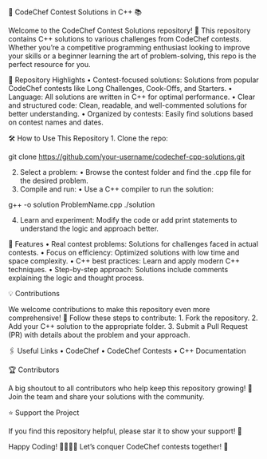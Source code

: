 🚀 CodeChef Contest Solutions in C++ 📚

Welcome to the CodeChef Contest Solutions repository! 🎉
This repository contains C++ solutions to various challenges from CodeChef contests. Whether you’re a competitive programming enthusiast looking to improve your skills or a beginner learning the art of problem-solving, this repo is the perfect resource for you.

📌 Repository Highlights
	•	Contest-focused solutions: Solutions from popular CodeChef contests like Long Challenges, Cook-Offs, and Starters.
	•	Language: All solutions are written in C++ for optimal performance.
	•	Clear and structured code: Clean, readable, and well-commented solutions for better understanding.
	•	Organized by contests: Easily find solutions based on contest names and dates.

🛠️ How to Use This Repository
	1.	Clone the repo:

git clone https://github.com/your-username/codechef-cpp-solutions.git



2.	Select a problem:
	•	Browse the contest folder and find the .cpp file for the desired problem.
3.	Compile and run:
	•	Use a C++ compiler to run the solution:

g++ -o solution ProblemName.cpp
./solution


4.	Learn and experiment:
Modify the code or add print statements to understand the logic and approach better.

🌟 Features
	•	Real contest problems: Solutions for challenges faced in actual contests.
	•	Focus on efficiency: Optimized solutions with low time and space complexity.
	•	C++ best practices: Learn and apply modern C++ techniques.
	•	Step-by-step approach: Solutions include comments explaining the logic and thought process.

💡 Contributions

We welcome contributions to make this repository even more comprehensive! 🎉
Follow these steps to contribute:
	1.	Fork the repository.
	2.	Add your C++ solution to the appropriate folder.
	3.	Submit a Pull Request (PR) with details about the problem and your approach.

🖇️ Useful Links
	•	CodeChef
	•	CodeChef Contests
	•	C++ Documentation

🏆 Contributors

A big shoutout to all contributors who help keep this repository growing! 🙌
Join the team and share your solutions with the community.

⭐ Support the Project

If you find this repository helpful, please star it to show your support! 🌟

Happy Coding! 🧑‍💻👩‍💻
Let’s conquer CodeChef contests together! 💪

